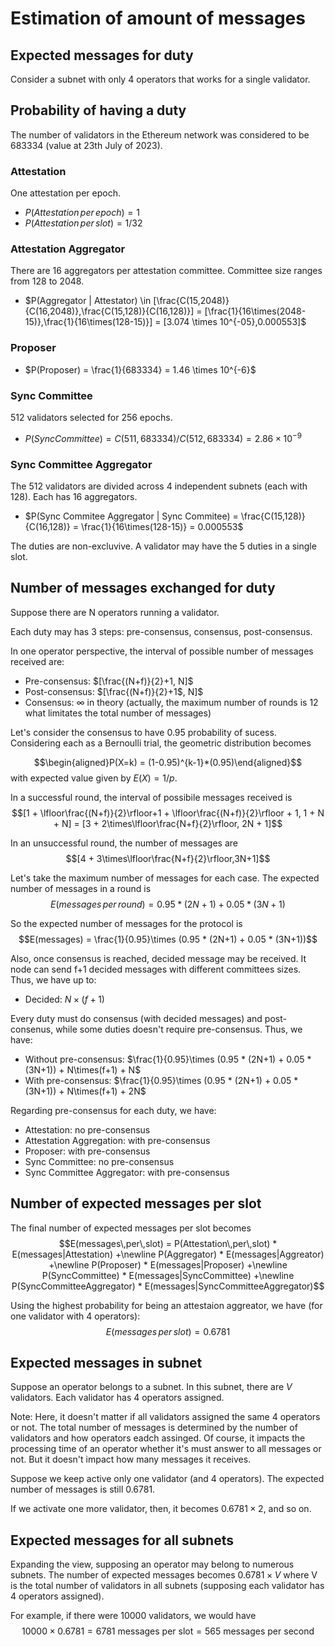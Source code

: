 # Estimation of amount of messages

## Expected messages for duty

Consider a subnet with only 4 operators that works for a single validator.

## Probability of having a duty

The number of validators in the Ethereum network was considered to be 683334 (value at 23th July of 2023).

### Attestation

One attestation per epoch.

- $P(Attestation\,per\,epoch) = 1$
- $P(Attestation\,per\,slot) = 1/32$

### Attestation Aggregator

There are 16 aggregators per attestation committee. Committee size ranges from 128 to 2048.

- $P(Aggregator | Attestator) \in [\frac{C(15,2048)}{C(16,2048)},\frac{C(15,128)}{C(16,128)}] = [\frac{1}{16\times(2048-15)},\frac{1}{16\times(128-15)}] = [3.074 \times 10^{-05},0.000553]$


### Proposer

- $P(Proposer) = \frac{1}{683334} = 1.46 \times 10^{-6}$

### Sync Committee

512 validators selected for 256 epochs.

- $P(Sync Committee) = C(511,683334) / C(512,683334) = 2.86 \times 10^{-9}$

### Sync Committee Aggregator

The 512 validators are divided across 4 independent subnets (each with 128). Each has 16 aggregators.

- $P(Sync Commitee Aggregator | Sync Commitee) = \frac{C(15,128)}{C(16,128)} = \frac{1}{16\times(128-15)} = 0.000553$

The duties are non-excluvive. A validator may have the 5 duties in a single slot.

## Number of messages exchanged for duty

Suppose there are N operators running a validator.

Each duty may has 3 steps: pre-consensus, consensus, post-consensus.

In one operator perspective, the interval of possible number of messages received are:
- Pre-consensus: $[\frac{(N+f)}{2}+1, N]$
- Post-consensus: $[\frac{(N+f)}{2}+1$, N]$
- Consensus: $\infty$ in theory (actually, the maximum number of rounds is 12 what limitates the total number of messages)

Let's consider the consensus to have $0.95$ probability of sucess. Considering each as a Bernoulli trial, the geometric distribution becomes

$$\begin{aligned}P(X=k) = (1-0.95)^{k-1}*(0.95)\end{aligned}$$
with expected value given by $E(X) = 1/p$.

In a successful round, the interval of possibile messages received is
$$[1 + \lfloor\frac{(N+f)}{2}\rfloor+1 + \lfloor\frac{(N+f)}{2}\rfloor + 1, 1 + N + N] = [3 + 2\times\lfloor\frac{N+f}{2}\rfloor, 2N + 1]$$

In an unsuccessful round, the number of messages are
$$[4 + 3\times\lfloor\frac{N+f}{2}\rfloor,3N+1]$$


Let's take the maximum number of messages for each case. The expected number of messages in a round is
$$E(messages\,per\,round) = 0.95 * (2N+1) + 0.05 * (3N+1)$$

So the expected number of messages for the protocol is
$$E(messages) = \frac{1}{0.95}\times (0.95 * (2N+1) + 0.05 * (3N+1))$$

Also, once consensus is reached, decided message may be received. It node can send f+1 decided messages with different committees sizes. Thus, we have up to:
- Decided: $N \times (f+1)$

Every duty must do consensus (with decided messages) and post-consenus, while some duties doesn't require pre-consensus. Thus, we have:
- Without pre-consensus: $\frac{1}{0.95}\times (0.95 * (2N+1) + 0.05 * (3N+1)) + N\times(f+1) + N$
- With pre-consensus: $\frac{1}{0.95}\times (0.95 * (2N+1) + 0.05 * (3N+1)) + N\times(f+1) + 2N$

Regarding pre-consensus for each duty, we have:
- Attestation: no pre-consensus
- Attestation Aggregation: with pre-consensus
- Proposer: with pre-consensus
- Sync Committee: no pre-consensus
- Sync Committee Aggregator: with pre-consensus

## Number of expected messages per slot

The final number of expected messages per slot becomes
$$E(messages\,per\,slot) = P(Attestation\,per\,slot) * E(messages|Attestation) +\newline
P(Aggregator) * E(messages|Aggreator) +\newline
P(Proposer) * E(messages|Proposer) +\newline
P(SyncCommittee) * E(messages|SyncCommittee) +\newline
P(SyncCommitteeAggregator) * E(messages|SyncCommitteeAggregator)$$

Using the highest probability for being an attestaion aggreator, we have (for one validator with 4 operators):
$$E(messages\,per\,slot) = 0.6781$$

## Expected messages in subnet

Suppose an operator belongs to a subnet. In this subnet, there are $V$ validators. Each validator has 4 operators assigned.

Note: Here, it doesn't matter if all validators assigned the same 4 operators or not. The total number of messages is determined by the number of validators and how operators eadch assinged. Of course, it impacts the processing time of an operator whether it's must answer to all messages or not. But it doesn't impact how many messages it receives.

Suppose we keep active only one validator (and 4 operators). The expected number of messages is still 0.6781.

If we activate one more validator, then, it becomes $0.6781\times2$, and so on.

## Expected messages for all subnets

Expanding the view, supposing an operator may belong to numerous subnets. The number of expected messages becomes $0.6781 \times V$ where V is the total number of validators in all subnets (supposing each validator has 4 operators assigned).

For example, if there were $10000$ validators, we would have
$$10000 \times 0.6781 = 6781 \text{ messages per slot} = 565 \text{ messages per second}$$



